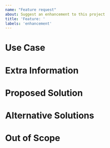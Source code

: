 ```yaml
---
name: "Feature request"
about: Suggest an enhancement to this project
title: 'Feature: '
labels: 'enhancement'
---
```

<!--
Thank you for suggesting an improvement to the Openpay SDK for iOS.

Complete each section as thoroughly as possible and delete sections you think irrelevant.
-->
# Use Case
<!--
Describe your use case. What functionality are you requesting? What problem will it solve?
-->

# Extra Information
<!--
Reference anything you think related to this issue; include Issues, Stack Overflow posts, etc.
-->

# Proposed Solution
<!--
What implementation do you propose?
-->

# Alternative Solutions
<!--
What alternatives have you considered?
-->

# Out of Scope
<!--
What do you consider out of scope for the proposed feature?
-->
